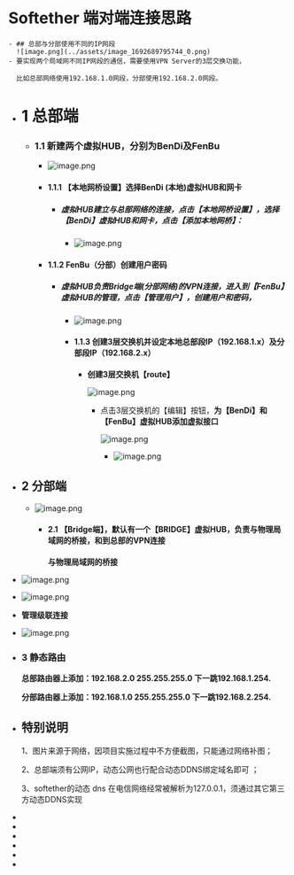 # Softether 端对端连接思路
	- ## 总部与分部使用不同的IP网段
	  ![image.png](../assets/image_1692689795744_0.png)
	- 要实现两个局域网不同IP网段的通信，需要使用VPN Server的3层交换功能，
	  
	  比如总部网络使用192.168.1.0网段，分部使用192.168.2.0网段。
- # 1 总部端
	- ### 1.1 新建两个虚拟HUB，分别为BenDi及FenBu
		- ![image.png](../assets/image_1692689850109_0.png)
		- #### 1.1.1 【本地网桥设置】选择BenDi (本地)虚拟HUB和网卡
			- #####  虚拟HUB建立与总部网络的连接，点击【本地网桥设置】，选择【BenDi】虚拟HUB和网卡，点击【**添加本地网桥**】：
				- ![image.png](../assets/image_1692689869891_0.png)
		- #### 1.1.2 FenBu（分部）创建用户密码
			- ##### 虚拟HUB负责Bridge端(分部网络)的VPN连接，进入到【FenBu】虚拟HUB的管理，点击【**管理用户**】，创建用户和密码，
				- ![image.png](../assets/image_1692689913054_0.png)
				- #### 1.1.3 创建3层交换机并设定本地总部段IP（192.168.1.x）及分部段IP（192.168.2.x）
					- **创建3层交换机【route】**
					  
					  ![image.png](../assets/image_1692689941663_0.png)
						- 点击3层交换机的【编辑】按钮，**为【BenDi】和【FenBu】虚拟HUB添加虚拟接口**
						  
						  ![image.png](../assets/image_1692689988862_0.png)
							- ![image.png](../assets/image_1692690024348_0.png)
- ## 2 分部端
	- ![image.png](../assets/image_1692690058311_0.png)
		- #### 2.1 【Bridge端】，默认有一个【BRIDGE】虚拟HUB，负责与物理局域网的桥接，和到总部的VPN连接
		  
		  **与物理局域网的桥接**
- ![image.png](../assets/image_1692690114453_0.png)
- ![image.png](../assets/image_1692690128927_0.png)
- **管理级联连接**
- ![image.png](../assets/image_1692690144621_0.png)
- ### 3 静态路由
  
  **总部路由器上添加：192.168.2.0 255.255.255.0 下一跳192.168.1.254.**
  
  **分部路由器上添加：192.168.1.0 255.255.255.0 下一跳192.168.2.254.**
- ## 特别说明
  
  1、图片来源于网络，因项目实施过程中不方便截图，只能通过网络补图；
  
  2、总部端须有公网IP，动态公网也行配合动态DDNS绑定域名即可 ；
  
  3、softether的动态 dns 在电信网络经常被解析为127.0.0.1，须通过其它第三方动态DDNS实现
-
-
-
-
-
-